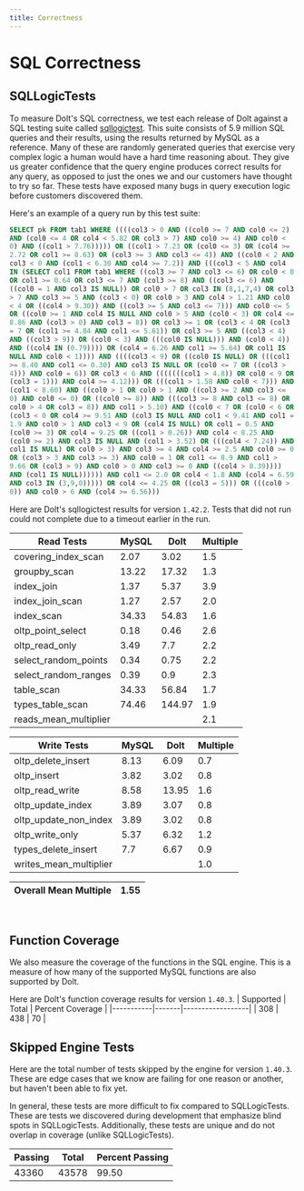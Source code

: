 ```yaml
---
title: Correctness
---
```


# SQL Correctness

## SQLLogicTests
To measure Dolt's SQL correctness, we test each release of Dolt
against a SQL testing suite called
[sqllogictest](https://github.com/dolthub/sqllogictest). This suite
consists of 5.9 million SQL queries and their results, using the
results returned by MySQL as a reference. Many of these are randomly
generated queries that exercise very complex logic a human would have
a hard time reasoning about. They give us greater confidence that the
query engine produces correct results for any query, as opposed to
just the ones we and our customers have thought to try so far. These
tests have exposed many bugs in query execution logic before customers
discovered them.

Here's an example of a query run by this test suite:

```sql
SELECT pk FROM tab1 WHERE ((((col3 > 0 AND ((col0 >= 7 AND col0 <= 2)
AND (col0 <= 4 OR col4 < 5.82 OR col3 > 7) AND col0 >= 4) AND col0 <
0) AND ((col1 > 7.76))))) OR ((col1 > 7.23 OR (col0 <= 3) OR (col4 >=
2.72 OR col1 >= 8.63) OR (col3 >= 3 AND col3 <= 4)) AND ((col0 < 2 AND
col3 < 0 AND (col1 < 6.30 AND col4 >= 7.2)) AND (((col3 < 5 AND col4
IN (SELECT col1 FROM tab1 WHERE ((col3 >= 7 AND col3 <= 6) OR col0 < 0
OR col1 >= 0.64 OR col3 <= 7 AND (col3 >= 8) AND ((col3 <= 6) AND
((col0 = 1 AND col3 IS NULL)) OR col0 > 7 OR col3 IN (8,1,7,4) OR col3
> 7 AND col3 >= 5 AND (col3 < 0) OR col0 > 3 AND col4 > 1.21 AND col0
< 4 OR ((col4 > 9.30)) AND ((col3 >= 5 AND col3 <= 7))) AND col0 <= 5
OR ((col0 >= 1 AND col4 IS NULL AND col0 > 5 AND (col0 < 3) OR col4 <=
8.86 AND (col3 > 0) AND col3 = 8)) OR col3 >= 1 OR (col3 < 4 OR (col3
= 7 OR (col1 >= 4.84 AND col1 <= 5.61)) OR col3 >= 5 AND ((col3 < 4)
AND ((col3 > 9)) OR (col0 < 3) AND (((col0 IS NULL))) AND (col0 < 4))
AND ((col4 IN (0.79)))) OR (col4 = 6.26 AND col1 >= 5.64) OR col1 IS
NULL AND col0 < 1)))) AND ((((col3 < 9) OR ((col0 IS NULL) OR (((col1
>= 8.40 AND col1 <= 0.30) AND col3 IS NULL OR (col0 <= 7 OR ((col3 >
4))) AND col0 = 6)) OR col3 < 6 AND (((((((col1 > 4.8)) OR col0 < 9 OR
(col3 = 1))) AND col4 >= 4.12))) OR (((col1 > 1.58 AND col0 < 7))) AND
(col1 < 8.60) AND ((col0 > 1 OR col0 > 1 AND ((col3 >= 2 AND col3 <=
0) AND col0 <= 0) OR ((col0 >= 8)) AND (((col3 >= 8 AND col3 <= 8) OR
col0 > 4 OR col3 = 8)) AND col1 > 5.10) AND ((col0 < 7 OR (col0 < 6 OR
(col3 < 0 OR col4 >= 9.51 AND (col3 IS NULL AND col1 < 9.41 AND col1 =
1.9 AND col0 > 1 AND col3 < 9 OR (col4 IS NULL) OR col1 = 0.5 AND
(col0 >= 3) OR col4 = 9.25 OR ((col1 > 0.26)) AND col4 < 8.25 AND
(col0 >= 2) AND col3 IS NULL AND (col1 > 3.52) OR (((col4 < 7.24)) AND
col1 IS NULL) OR col0 > 3) AND col3 >= 4 AND col4 >= 2.5 AND col0 >= 0
OR (col3 > 3 AND col3 >= 3) AND col0 = 1 OR col1 <= 8.9 AND col1 >
9.66 OR (col3 > 9) AND col0 > 0 AND col3 >= 0 AND ((col4 > 8.39))))
AND (col1 IS NULL)))))) AND col1 <= 2.0 OR col4 < 1.8 AND (col4 = 6.59
AND col3 IN (3,9,0))))) OR col4 <= 4.25 OR ((col3 = 5))) OR (((col0 >
0)) AND col0 > 6 AND (col4 >= 6.56)))
```

Here are Dolt's sqllogictest results for version `1.42.2`.  Tests that
did not run could not complete due to a timeout earlier in the run.
<!-- START___DOLT___CORRECTNESS_RESULTS_TABLE -->
|       Read Tests        | MySQL |  Dolt  | Multiple |
|-------------------------|-------|--------|----------|
| covering\_index\_scan   |  2.07 |   3.02 |      1.5 |
| groupby\_scan           | 13.22 |  17.32 |      1.3 |
| index\_join             |  1.37 |   5.37 |      3.9 |
| index\_join\_scan       |  1.27 |   2.57 |      2.0 |
| index\_scan             | 34.33 |  54.83 |      1.6 |
| oltp\_point\_select     |  0.18 |   0.46 |      2.6 |
| oltp\_read\_only        |  3.49 |    7.7 |      2.2 |
| select\_random\_points  |  0.34 |   0.75 |      2.2 |
| select\_random\_ranges  |  0.39 |    0.9 |      2.3 |
| table\_scan             | 34.33 |  56.84 |      1.7 |
| types\_table\_scan      | 74.46 | 144.97 |      1.9 |
| reads\_mean\_multiplier |       |        |      2.1 |

|       Write Tests        | MySQL | Dolt  | Multiple |
|--------------------------|-------|-------|----------|
| oltp\_delete\_insert     |  8.13 |  6.09 |      0.7 |
| oltp\_insert             |  3.82 |  3.02 |      0.8 |
| oltp\_read\_write        |  8.58 | 13.95 |      1.6 |
| oltp\_update\_index      |  3.89 |  3.07 |      0.8 |
| oltp\_update\_non\_index |  3.89 |  3.02 |      0.8 |
| oltp\_write\_only        |  5.37 |  6.32 |      1.2 |
| types\_delete\_insert    |   7.7 |  6.67 |      0.9 |
| writes\_mean\_multiplier |       |       |      1.0 |

| Overall Mean Multiple | 1.55 |
|-----------------------|------|
<!-- END___DOLT___CORRECTNESS_RESULTS_TABLE -->
<br/>

## Function Coverage
We also measure the coverage of the functions in the SQL engine. This
is a measure of how many of the supported MySQL functions are also
supported by Dolt. 

Here are Dolt's function coverage results for version `1.40.3`.
| Supported | Total | Percent Coverage |
|-----------|-------|------------------|
|       308 |   438 |               70 |

## Skipped Engine Tests
Here are the total number of tests skipped by the engine for 
version `1.40.3`. These are edge cases that we know are failing for 
one reason or another, but haven't been able to fix yet.

In general, these tests are more difficult to fix compared to 
SQLLogicTests. These are tests we discovered during development 
that emphasize blind spots in SQLLogicTests. 
Additionally, these tests are unique and do not overlap in coverage
(unlike SQLLogicTests).

| Passing | Total | Percent Passing |
|---------|-------|-----------------|
|   43360 | 43578 |           99.50 |